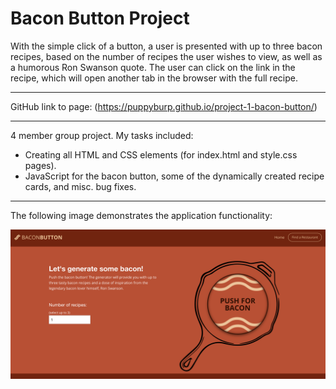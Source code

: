 # Bacon Button Project

With the simple click of a button, a user is presented with up to three bacon recipes, based on the number of recipes the user wishes to view, as well as a humorous Ron Swanson quote. The user can click on the link in the recipe, which will open another tab in the browser with the full recipe. 

------------------------------------

GitHub link to page: (https://puppyburp.github.io/project-1-bacon-button/)

------------------------------------

4 member group project. My tasks included:
* Creating all HTML and CSS elements (for index.html and style.css pages).
* JavaScript for the bacon button, some of the dynamically created recipe cards, and misc. bug fixes. 

------------------------------------

The following image demonstrates the application functionality:

![bacon button](/Assets/Images/bacon-demo.png)


